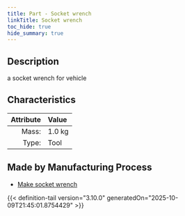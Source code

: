 ```yaml
---
title: Part - Socket wrench
linkTitle: Socket wrench
toc_hide: true
hide_summary: true
---
```

<!-- This is generated by the MarsSim HelpGenertor, do not edit. -->

## Description
a socket wrench for vehicle

## Characteristics

| Attribute      | Value |
|--------:|:------|
|Mass:|1.0 kg|
|Type:|Tool|

## Made by Manufacturing Process

- [Make socket wrench](/docs/definitions/process/make-socket-wrench)




{{< definition-tail version="3.10.0" generatedOn="2025-10-09T21:45:01.8754429" >}}



